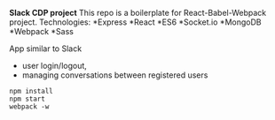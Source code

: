 **Slack CDP project**
This repo is a boilerplate for React-Babel-Webpack project.
Technologies:
*Express
*React
*ES6
*Socket.io
*MongoDB
*Webpack
*Sass

App similar to Slack
* user login/logout,
* managing conversations between registered users

```
npm install
npm start
webpack -w
```
